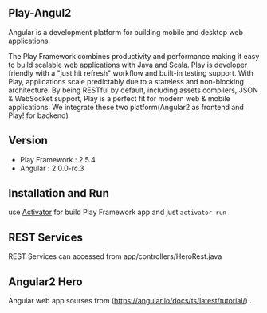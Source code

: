 ## Play-Angul2
Angular is a development platform for building mobile and desktop web applications.

The Play Framework combines productivity and performance making it easy to build scalable web applications with Java and Scala. Play is developer friendly with a "just hit refresh" workflow and built-in testing support. With Play, applications scale predictably due to a stateless and non-blocking architecture. By being RESTful by default, including assets compilers, JSON & WebSocket support, Play is a perfect fit for modern web & mobile applications.
We integrate these two platform(Angular2 as frontend and Play! for backend)

## Version
* Play Framework : 2.5.4
* Angular : 2.0.0-rc.3

## Installation and Run
use [Activator](https://www.lightbend.com/activator/download) for build Play Framework app and just `activator run`

## REST Services
REST Services can accessed from app/controllers/HeroRest.java

## Angular2 Hero
Angular web app sourses from (https://angular.io/docs/ts/latest/tutorial/) .
